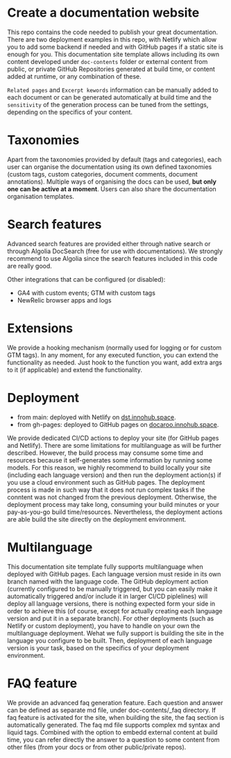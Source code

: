 # Create a documentation website
This repo contains the code needed to publish your great documentation. There are two deployment examples in this repo, with Netlify which allow you to add some backend if needed and with GitHub pages if a static site is enough for you. This documentation site template allows including its own content developed under `doc-contents` folder or external content from public, or private GitHub Repositories generated at build time, or content added at runtime, or any combination of these.

`Related pages` and `Excerpt kewords` information can be manually added to each document or can be generated automatically at build time and the `sensitivity` of the generation process can be tuned from the settings, depending on the specifics of your content.

# Taxonomies
Apart from the taxonomies provided by default (tags and categories), each user can organise the documentation using its own defined taxonomies (custom tags, custom categories, document comments, document annotations). Multiple ways of organising the docs can be used, **but only one can be active at a moment**. Users can also share the documentation organisation templates.

# Search features
Advanced search features are provided either through native search or through Algolia DocSearch (free for use with documentations). We strongly recommend to use Algolia since the search features included in this code are really good. 

Other integrations that can be configured (or disabled):
- GA4 with custom events; GTM with custom tags
- NewRelic browser apps and logs

# Extensions
We provide a hooking mechanism (normally used for logging or for custom GTM tags). In any moment, for any executed function, you can extend the functionality as needed. Just hook to the function you want, add extra args to it (if applicable) and extend the functionality.

# Deployment
- from main: deployed with Netlify on [dst.innohub.space](https://dst.innohub.space). 
- from gh-pages: deployed to GitHub pages on [docaroo.innohub.space](https://docaroo.innohub.space).

We provide dedicated CI/CD actions to deploy your site (for GitHub pages and Netlify). There are some limitations for multilanguage as will be further described. However, the build process may consume some time and resources because it self-generates some information by running some models. For this reason, we highly recommend to build locally your site (including each language version) and then run the deployment action(s) if you use a cloud environment such as GitHub pages. The deployment process is made in such way that it does not run complex tasks if the conntent was not changed from the previous deployment. Otherwise, the deployment process may take long, consuming your build minutes or your pay-as-you-go build time/resources. Nevertheless, the deployment actions are able build the site directly on the deployment environment.

# Multilanguage
This documentation site template fully supports multilanguage when deployed with GitHub pages. Each language version must reside in its own branch named with the language code. The GitHub deployment action (currently configured to be manually triggered, but you can easily make it automatically triggered and/or include it in larger CI/CD piplelines) will deploy all language versions, there is nothing expected form your side in order to achieve this (of course, except for actually creating each language version and put it in a separate branch).
For other deployments (such as Netlify or custom deployment), you have to handle on your own the multilanguage deployment. Wehat we fully support is building the site in the language you configure to be built. Then, deployment of each language version is your task, based on the specifics of your deployment environment.

# FAQ feature
We provide an advanced faq generation feature. Each question and answer can be defined as separate md file, under doc-contents/_faq directory. If faq feature is activated for the site, when building the site, the faq section is automatically generated. The faq md file supports complex md syntax and liquid tags. Combined with the option to embedd external content at build time, you can refer directly the answer to a question to some content from other files (from your docs or from other public/private repos). 
